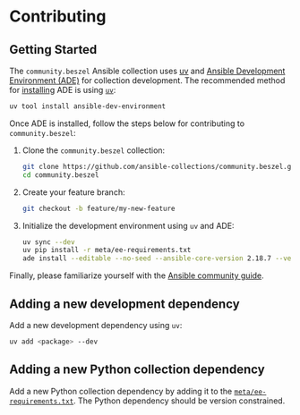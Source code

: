 # Contributing

## Getting Started

The `community.beszel` Ansible collection uses [uv](https://docs.astral.sh/uv/) and [Ansible Development Environment (ADE)](https://github.com/ansible/ansible-dev-environment) for collection development. The recommended method for [installing](https://github.com/ansible/ansible-dev-environment?tab=readme-ov-file#installation) ADE is using [`uv`](https://docs.astral.sh/uv/):

```bash
uv tool install ansible-dev-environment
```

Once ADE is installed, follow the steps below for contributing to `community.beszel`:

1. Clone the `community.beszel` collection:

    ```bash
    git clone https://github.com/ansible-collections/community.beszel.git
    cd community.beszel
    ```

2. Create your feature branch:

    ```bash
    git checkout -b feature/my-new-feature
    ```

3. Initialize the development environment using `uv` and ADE:

    ```bash
    uv sync --dev
    uv pip install -r meta/ee-requirements.txt
    ade install --editable --no-seed --ansible-core-version 2.18.7 --venv .venv .
    ```

Finally, please familiarize yourself with the [Ansible community guide](https://docs.ansible.com/ansible/devel/community/index.html).

## Adding a new development dependency

Add a new development dependency using `uv`:

```bash
uv add <package> --dev
```

## Adding a new Python collection dependency

Add a new Python collection dependency by adding it to the [`meta/ee-requirements.txt`](meta/ee-requirements.txt). The Python dependency should be version constrained.
